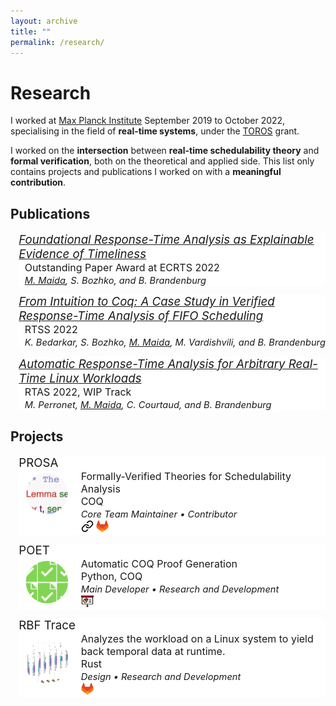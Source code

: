 ```yaml
---
layout: archive
title: ""
permalink: /research/
---
```

<style>
.clip-circle {
  width: 100%;
  clip-path: circle(40%);
}
.gimage { 
    grid-area: image; 
}
.gheaderpub { grid-area: headerpub;
    font-size: 14pt; 
    font-style: italic;
    text-align: left;
 }

.gheader { grid-area: header;
    font-size: 14pt; 
    text-align: left;
 }
 
.gdesc { grid-area: desc;   
    margin-left: 7pt;  
    font-size: 12pt; 
    text-align: left;
    vertical-align: center;
    height: 100%;
 }

.grid-container-pub {
  display: grid;
  grid-template-areas:
    'headerpub headerpub'
    'image desc';
  grid-template-columns: 0 auto auto;
  grid-template-rows: auto auto auto;
  background-color: #ffffff;
  margin-top: 10pt;
  margin-left: 10pt;
  }

  .grid-container {
  display: grid;
  grid-template-areas:
    'header header'
    'image desc';
  grid-template-columns: 90px auto auto;
  grid-template-rows: auto auto auto;
  background-color: #ffffff;
  margin-top: 10pt;
  margin-left: 10pt;
  }

.small_text { 
    font-size: 11pt; 
    font-style: italic;
    text-align: left;
 }

.inline-text {
  max-width:15pt;
  max-height:15pt;
}

</style>

# Research
I worked at [Max Planck Institute](https://www.mpi-sws.org) September 2019 to October 2022, specialising in the field of **real-time systems**, under the [TOROS](https://toros.mpi-sws.org/) grant.

<!-- The long-term goal of TOROS is to develop a **real-time operating system** that _by design_ ensures that the temporal behavior of its user-level applications can be analyzed.
I worked both on the theoretical and applied side, solving smaller, well-defined problems to build up towards that vision. -->
I worked on the **intersection** between **real-time schedulability theory** and **formal verification**, both on the theoretical and applied side.
This list only contains projects and publications I worked on with a **meaningful contribution**.

## Publications

<div class="grid-container-pub">
    <!-- <div class="gimage"> <img src='/images/poet.png' class='clip-circle'> </div> -->
    <div class="gheaderpub"> 
    <a target="_blank" href="https://pure.mpg.de/rest/items/item_3391739_1/component/file_3391740/content">
    Foundational Response-Time Analysis as
Explainable Evidence of Timeliness </a>
</div>
    <div class="gdesc"> 
        Outstanding Paper Award at ECRTS 2022 <br>
        <span class="small_text"><u>M. Maida</u>, S. Bozhko, and B. Brandenburg</span>
    </div>
</div>

<div class="grid-container-pub">
    <!-- <div class="gimage"> <img src='/images/poet.png' class='clip-circle'> </div> -->
    <div class="gheaderpub"> 
    <a target="_blank" href="https://people.mpi-sws.org/~bbb/papers/pdf/rtss22.pdf">
    From Intuition to Coq: A Case Study in Verified Response-Time Analysis of FIFO Scheduling </a>
</div>
    <div class="gdesc"> 
        RTSS 2022 <br>
        <span class="small_text">K. Bedarkar, S. Bozhko, <u>M. Maida</u>, M. Vardishvili, and B. Brandenburg</span>
    </div>
</div>

<div class="grid-container-pub">
    <!-- <div class="gimage"> <img src='/images/poet.png' class='clip-circle'> </div> -->
    <div class="gheaderpub"> 
    <a target="_blank" href="https://ieeexplore.ieee.org/document/9804640">
    Automatic Response-Time Analysis for Arbitrary Real-Time Linux Workloads </a> </div>
    <div class="gdesc"> 
        RTAS 2022, WIP Track <br>
        <span class="small_text">M. Perronet, <u>M. Maida</u>, C. Courtaud, and B. Brandenburg</span>
        <br>
    </div>
</div>

## Projects 
<div class="grid-container">
    <div class="gimage"> <img src='/images/prosa.png' class='clip-circle'> </div>
    <div class="gheader">PROSA</div>
    <div class="gdesc">
        Formally-Verified Theories for Schedulability Analysis <br>
        COQ <br>
        <span class="small_text">Core Team Maintainer • Contributor</span>
        <br>
        <a target="_blank" href="https://prosa.mpi-sws.org/">
        <img src="/images/link_logo.png" class="inline-text"></a>
        <a target="_blank" href="https://gitlab.mpi-sws.org/RT-PROOFS/rt-proofs">
        <img src="/images/gitlab.png" class="inline-text"></a>
    </div>
</div>

<div class="grid-container">
    <div class="gimage"> <img src='/images/poet-tool.png' class='clip-circle'> </div>
    <div class="gheader">POET</div>
    <div class="gdesc">
        Automatic COQ Proof Generation <br>
        Python, COQ <br>
        <span class="small_text">Main Developer • Research and Development</span>
        <br>
        <a target="_blank" href="../files/poet-poster.pdf">
        <img src="/images/presentation_logo.png" class="inline-text"></a>
    </div>
</div>

<div class="grid-container">
    <div class="gimage"> <img src='/images/poet.png' class='clip-circle'> </div>
    <div class="gheader"> RBF Trace </div>
    <div class="gdesc">
        Analyzes the workload on a Linux system to yield back temporal data at runtime.  <br>
        Rust <br>
        <span class="small_text">Design • Research and Development</span>
        <br>
        <a target="_blank" href="https://gitlab.mpi-sws.org/perronet/rbf-trace">
        <img src="/images/gitlab.png" class="inline-text"></a>
    </div>
</div>


